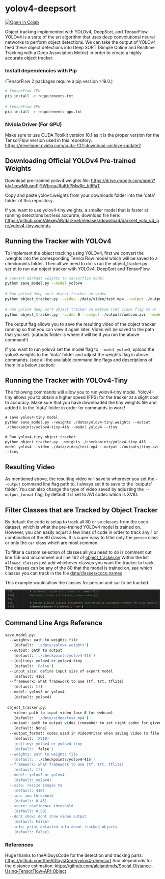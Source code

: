 # yolov4-deepsort
[![Open In Colab](https://colab.research.google.com/assets/colab-badge.svg)](https://colab.research.google.com/drive/1Wr_CpC5z0wGOOtFJ91Mhk4xl4Iq3YvuY?usp=sharing)

Object tracking implemented with YOLOv4, DeepSort, and TensorFlow. YOLOv4 is a state of the art algorithm that uses deep convolutional neural networks to perform object detections. We can take the output of YOLOv4 feed these object detections into Deep SORT (Simple Online and Realtime Tracking with a Deep Association Metric) in order to create a highly accurate object tracker.


### Install dependencies with Pip
(TensorFlow 2 packages require a pip version >19.0.)
```bash
# TensorFlow CPU
pip install -r requirements.txt

# TensorFlow GPU
pip install -r requirements-gpu.txt
```
### Nvidia Driver (For GPU)
Make sure to use CUDA Toolkit version 10.1 as it is the proper version for the TensorFlow version used in this repository.
https://developer.nvidia.com/cuda-10.1-download-archive-update2

## Downloading Official YOLOv4 Pre-trained Weights

Download pre-trained yolov4.weights file: https://drive.google.com/open?id=1cewMfusmPjYWbrnuJRuKhPMwRe_b9PaT

Copy and paste yolov4.weights from your downloads folder into the 'data' folder of this repository.

If you want to use yolov4-tiny.weights, a smaller model that is faster at running detections but less accurate, download file here: https://github.com/AlexeyAB/darknet/releases/download/darknet_yolo_v4_pre/yolov4-tiny.weights

## Running the Tracker with YOLOv4
To implement the object tracking using YOLOv4, first we convert the .weights into the corresponding TensorFlow model which will be saved to a checkpoints folder. Then all we need to do is run the object_tracker.py script to run our object tracker with YOLOv4, DeepSort and TensorFlow.
```bash
# Convert darknet weights to tensorflow model
python save_model.py --model yolov4 

# Run yolov4 deep sort object tracker on video
python object_tracker.py --video ./data/video/test.mp4 --output ./outputs/demo.avi --model yolov4

# Run yolov4 deep sort object tracker on webcam (set video flag to 0)
python object_tracker.py --video 0 --output ./outputs/webcam.avi --model yolov4
```
The output flag allows you to save the resulting video of the object tracker running so that you can view it again later. Video will be saved to the path that you set. (outputs folder is where it will be if you run the above command!)

If you want to run yolov3 set the model flag to ``--model yolov3``, upload the yolov3.weights to the 'data' folder and adjust the weights flag in above commands. (see all the available command line flags and descriptions of them in a below section)

## Running the Tracker with YOLOv4-Tiny
The following commands will allow you to run yolov4-tiny model. Yolov4-tiny allows you to obtain a higher speed (FPS) for the tracker at a slight cost to accuracy. Make sure that you have downloaded the tiny weights file and added it to the 'data' folder in order for commands to work!
```
# save yolov4-tiny model
python save_model.py --weights ./data/yolov4-tiny.weights --output ./checkpoints/yolov4-tiny-416 --model yolov4 --tiny

# Run yolov4-tiny object tracker
python object_tracker.py --weights ./checkpoints/yolov4-tiny-416 --model yolov4 --video ./data/video/test.mp4 --output ./outputs/tiny.avi --tiny
```

## Resulting Video
As mentioned above, the resulting video will save to wherever you set the ``--output`` command line flag path to. I always set it to save to the 'outputs' folder. You can also change the type of video saved by adjusting the ``--output_format`` flag, by default it is set to AVI codec which is XVID.

## Filter Classes that are Tracked by Object Tracker
By default the code is setup to track all 80 or so classes from the coco dataset, which is what the pre-trained YOLOv4 model is trained on. However, you can easily adjust a few lines of code in order to track any 1 or combination of the 80 classes. It is super easy to filter only the ``person`` class or only the ``car`` class which are most common.

To filter a custom selection of classes all you need to do is comment out line 159 and uncomment out line 162 of [object_tracker.py](https://github.com/theAIGuysCode/yolov4-deepsort/blob/master/object_tracker.py) Within the list ``allowed_classes`` just add whichever classes you want the tracker to track. The classes can be any of the 80 that the model is trained on, see which classes you can track in the file [data/classes/coco.names](https://github.com/theAIGuysCode/yolov4-deepsort/blob/master/data/classes/coco.names)

This example would allow the classes for person and car to be tracked.
<p align="center"><img src="data/helpers/filter_classes.PNG"\></p>

## Command Line Args Reference

```bash
save_model.py:
  --weights: path to weights file
    (default: './data/yolov4.weights')
  --output: path to output
    (default: './checkpoints/yolov4-416')
  --[no]tiny: yolov4 or yolov4-tiny
    (default: 'False')
  --input_size: define input size of export model
    (default: 416)
  --framework: what framework to use (tf, trt, tflite)
    (default: tf)
  --model: yolov3 or yolov4
    (default: yolov4)
    
 object_tracker.py:
  --video: path to input video (use 0 for webcam)
    (default: './data/video/test.mp4')
  --output: path to output video (remember to set right codec for given format. e.g. XVID for .avi)
    (default: None)
  --output_format: codec used in VideoWriter when saving video to file
    (default: 'XVID)
  --[no]tiny: yolov4 or yolov4-tiny
    (default: 'false')
  --weights: path to weights file
    (default: './checkpoints/yolov4-416')
  --framework: what framework to use (tf, trt, tflite)
    (default: tf)
  --model: yolov3 or yolov4
    (default: yolov4)
  --size: resize images to
    (default: 416)
  --iou: iou threshold
    (default: 0.45)
  --score: confidence threshold
    (default: 0.50)
  --dont_show: dont show video output
    (default: False)
  --info: print detailed info about tracked objects
    (default: False)
```

### References  

  Huge thanks to theAIGuysCode for the detection and tracking parts: 
    https://github.com/theAIGuysCode/yolov4-deepsort
  And alejandrods for the distance estimation: 
    https://github.com/alejandrods/Social-Distance-Using-TensorFlow-API-Object

